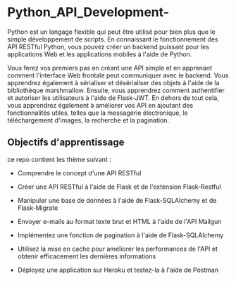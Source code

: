 # Python_API_Development-

Python est un langage flexible qui peut être utilisé pour bien plus que le simple développement de scripts. En connaissant le fonctionnement des API RESTful Python, vous pouvez créer un backend puissant pour les applications Web et les applications mobiles à l'aide de Python.

Vous ferez vos premiers pas en créant une API simple et en apprenant comment l'interface Web frontale peut communiquer avec le backend. Vous apprendrez également à sérialiser et désérialiser des objets à l'aide de la bibliothèque marshmallow. Ensuite, vous apprendrez comment authentifier et autoriser les utilisateurs à l'aide de Flask-JWT. En dehors de tout cela, vous apprendrez également à améliorer vos API en ajoutant des fonctionnalités utiles, telles que la messagerie électronique, le téléchargement d'images, la recherche et la pagination.


## Objectifs d'apprentissage

ce repo contient les thème suivant :

* Comprendre le concept d'une API RESTful

* Créer une API RESTful à l'aide de Flask et de l'extension Flask-Restful

* Manipuler une base de données à l'aide de Flask-SQLAlchemy et de Flask-Migrate

* Envoyer e-mails au format texte brut et HTML à l'aide de l'API Mailgun

* Implémentez une fonction de pagination à l'aide de Flask-SQLAlchemy

* Utilisez la mise en cache pour améliorer les performances de l'API et obtenir efficacement les dernières informations

* Déployez une application sur Heroku et testez-la à l'aide de Postman
